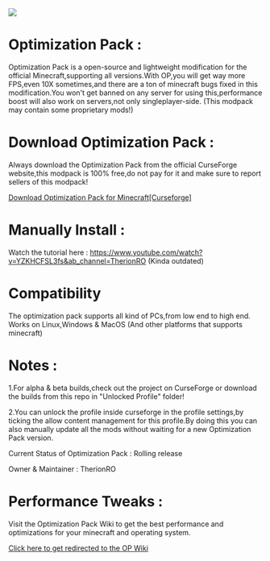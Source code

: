 <img src="https://github.com/TherionRO/Minecraft-Optimization-Pack/blob/main/GithubFolder/Assets/op3.png?raw=true"/>

# Optimization Pack :
Optimization Pack is a open-source and lightweight modification for the official Minecraft,supporting all versions.With OP,you will get way more FPS,even 10X sometimes,and there are a ton of minecraft bugs fixed in this modification.You won't get banned on any server for using this,performance boost will also work on servers,not only singleplayer-side. (This modpack may contain some proprietary mods!)

# Download Optimization Pack :
Always download the Optimization Pack from the official CurseForge website,this modpack is 100% free,do not pay for it and make sure to report sellers of this modpack!

[Download Optimization Pack for Minecraft[Curseforge]](https://www.curseforge.com/minecraft/modpacks/minecraft-optimization-pack)

# Manually Install :
 Watch the tutorial here : https://www.youtube.com/watch?v=YZKHCFSL3fs&ab_channel=TherionRO (Kinda outdated)
 
# Compatibility
 The optimization pack supports all kind of PCs,from low end to high end.
 Works on Linux,Windows & MacOS (And other platforms that supports minecraft)
 
# Notes :
 1.For alpha & beta builds,check out the project on CurseForge or download the builds from this repo in "Unlocked Profile" folder!
 
 2.You can unlock the profile inside curseforge in the profile settings,by ticking the allow content management for this profile.By doing this you can also manually update all the mods without waiting for a new Optimization Pack version.
 
 Current Status of Optimization Pack : Rolling release
 
 Owner & Maintainer : TherionRO
 
# Performance Tweaks :
Visit the Optimization Pack Wiki to get the best performance and optimizations for your minecraft and operating system.

[Click here to get redirected to the OP Wiki](https://github.com/TherionRO/Minecraft-Optimization-Pack/wiki)


 
